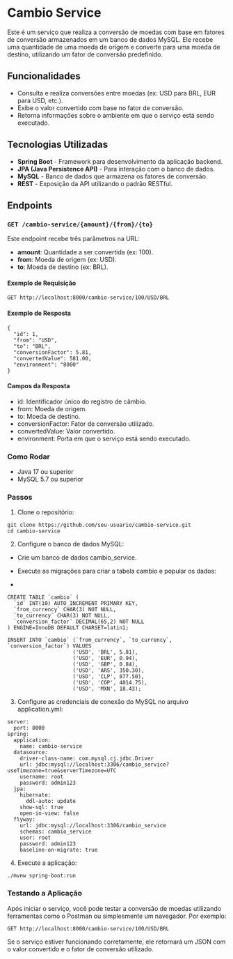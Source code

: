 # Cambio Service

Este é um serviço que realiza a conversão de moedas com base em fatores de conversão armazenados em um banco de dados MySQL. Ele recebe uma quantidade de uma moeda de origem e converte para uma moeda de destino, utilizando um fator de conversão predefinido.

## Funcionalidades

- Consulta e realiza conversões entre moedas (ex: USD para BRL, EUR para USD, etc.).
- Exibe o valor convertido com base no fator de conversão.
- Retorna informações sobre o ambiente em que o serviço está sendo executado.

## Tecnologias Utilizadas

- **Spring Boot** - Framework para desenvolvimento da aplicação backend.
- **JPA (Java Persistence API)** - Para interação com o banco de dados.
- **MySQL** - Banco de dados que armazena os fatores de conversão.
- **REST** - Exposição da API utilizando o padrão RESTful.

## Endpoints

### `GET /cambio-service/{amount}/{from}/{to}`

Este endpoint recebe três parâmetros na URL:

- **amount**: Quantidade a ser convertida (ex: 100).
- **from**: Moeda de origem (ex: USD).
- **to**: Moeda de destino (ex: BRL).

#### Exemplo de Requisição

```http
GET http://localhost:8000/cambio-service/100/USD/BRL

```

#### Exemplo de Resposta

```
{
  "id": 1,
  "from": "USD",
  "to": "BRL",
  "conversionFactor": 5.81,
  "convertedValue": 581.00,
  "environment": "8000"
}
```

#### Campos da Resposta
- id: Identificador único do registro de câmbio.
- from: Moeda de origem.
- to: Moeda de destino.
- conversionFactor: Fator de conversão utilizado.
- convertedValue: Valor convertido.
- environment: Porta em que o serviço está sendo executado.

### Como Rodar
- Java 17 ou superior
- MySQL 5.7 ou superior

### Passos
1. Clone o repositório:

```
git clone https://github.com/seu-usuario/cambio-service.git
cd cambio-service

```

2. Configure o banco de dados MySQL:

- Crie um banco de dados cambio_service.

- Execute as migrações para criar a tabela cambio e popular os dados:
- 
```
CREATE TABLE `cambio` (
  `id` INT(10) AUTO_INCREMENT PRIMARY KEY,
  `from_currency` CHAR(3) NOT NULL,
  `to_currency` CHAR(3) NOT NULL,
  `conversion_factor` DECIMAL(65,2) NOT NULL
) ENGINE=InnoDB DEFAULT CHARSET=latin1;

INSERT INTO `cambio` (`from_currency`, `to_currency`, `conversion_factor`) VALUES
                     ('USD', 'BRL', 5.81),
                     ('USD', 'EUR', 0.94),
                     ('USD', 'GBP', 0.84),
                     ('USD', 'ARS', 350.30),
                     ('USD', 'CLP', 877.50),
                     ('USD', 'COP', 4014.75),
                     ('USD', 'MXN', 18.43);

```

3. Configure as credenciais de conexão do MySQL no arquivo application.yml:


```
server:
  port: 8000
spring:
  application:
    name: cambio-service
  datasource:
    driver-class-name: com.mysql.cj.jdbc.Driver
    url: jdbc:mysql://localhost:3306/cambio_service?useTimezone=true&serverTimezone=UTC
    username: root
    password: admin123
  jpa:
    hibernate:
      ddl-auto: update
    show-sql: true
    open-in-view: false
  flyway:
    url: jdbc:mysql://localhost:3306/cambio_service
    schemas: cambio_service
    user: root
    password: admin123
    baseline-on-migrate: true
```

4. Execute a aplicação:

```
./mvnw spring-boot:run
```

### Testando a Aplicação
Após iniciar o serviço, você pode testar a conversão de moedas utilizando ferramentas como o Postman ou simplesmente um navegador. Por exemplo:

``` 
GET http://localhost:8000/cambio-service/100/USD/BRL

```
Se o serviço estiver funcionando corretamente, ele retornará um JSON com o valor convertido e o fator de conversão utilizado.
